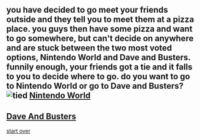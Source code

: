you have decided to go meet your friends outside and they tell you to meet them at a pizza place. you guys then have some pizza and want to go somewhere, but can't decide on anywhere and are stuck between the two most voted options, Nintendo World and Dave and Busters. funnily enough, your friends got a tie and it falls to you to decide where to go.
**do you want to go to Nintendo World or go to Dave and Busters?**
![tied](https://www.portablepress.com/wp-content/uploads/2017/11/Rock-Paper-Scissors.jpg)
[Nintendo World](../nworld/nworld.md)
---
[Dave And Busters](../dandb/dandb.md)
---
[start over](../home.md)